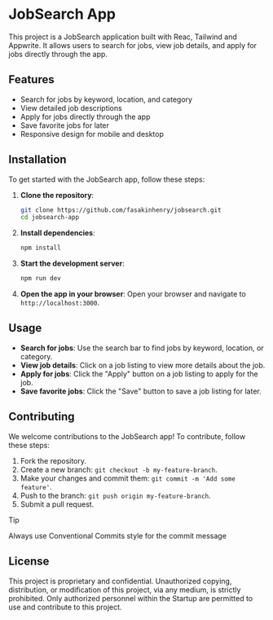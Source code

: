 # JobSearch App

This project is a JobSearch application built with Reac, Tailwind and Appwrite. It allows users to search for jobs, view job details, and apply for jobs directly through the app.

## Features

- Search for jobs by keyword, location, and category
- View detailed job descriptions
- Apply for jobs directly through the app
- Save favorite jobs for later
- Responsive design for mobile and desktop

## Installation

To get started with the JobSearch app, follow these steps:

1. **Clone the repository**:
    ```sh
    git clone https://github.com/fasakinhenry/jobsearch.git
    cd jobsearch-app
    ```

2. **Install dependencies**:
    ```sh
    npm install
    ```

3. **Start the development server**:
    ```sh
    npm run dev
    ```

4. **Open the app in your browser**:
    Open your browser and navigate to `http://localhost:3000`.

## Usage

- **Search for jobs**: Use the search bar to find jobs by keyword, location, or category.
- **View job details**: Click on a job listing to view more details about the job.
- **Apply for jobs**: Click the "Apply" button on a job listing to apply for the job.
- **Save favorite jobs**: Click the "Save" button to save a job listing for later.

## Contributing

We welcome contributions to the JobSearch app! To contribute, follow these steps:

1. Fork the repository.
2. Create a new branch: `git checkout -b my-feature-branch`.
3. Make your changes and commit them: `git commit -m 'Add some feature'`.
4. Push to the branch: `git push origin my-feature-branch`.
5. Submit a pull request.

> [!TIP]
> Always use Conventional Commits style for the commit message

## License

This project is proprietary and confidential. Unauthorized copying, distribution, or modification of this project, via any medium, is strictly prohibited. Only authorized personnel within the Startup are permitted to use and contribute to this project.
